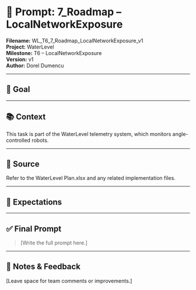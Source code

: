 # 📌 Prompt: 7_Roadmap – LocalNetworkExposure

**Filename:** WL_T6_7_Roadmap_LocalNetworkExposure_v1  
**Project:** WaterLevel  
**Milestone:** T6 – LocalNetworkExposure  
**Version:** v1  
**Author:** Dorel Dumencu

---

## 🎯 Goal



---

## 📚 Context

This task is part of the WaterLevel telemetry system, which monitors angle-controlled robots.

---

## 📂 Source

Refer to the WaterLevel Plan.xlsx and any related implementation files.

---

## 📐 Expectations

---

## ✅ Final Prompt

> [Write the full prompt here.]

---

## 🧠 Notes & Feedback

[Leave space for team comments or improvements.]
